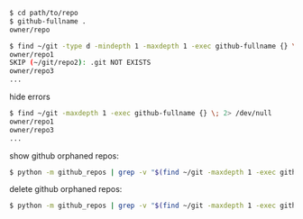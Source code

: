 ```bash
$ cd path/to/repo
$ github-fullname .
owner/repo
```

```bash
$ find ~/git -type d -mindepth 1 -maxdepth 1 -exec github-fullname {} \;
owner/repo1
SKIP (~/git/repo2): .git NOT EXISTS
owner/repo3
...
```

hide errors
```bash
$ find ~/git -maxdepth 1 -exec github-fullname {} \; 2> /dev/null
owner/repo1
owner/repo3
...
```

show github orphaned repos:
```bash
$ python -m github_repos | grep -v "$(find ~/git -maxdepth 1 -exec github-fullname {} \; 2> /dev/null)"
```

delete github orphaned repos:
```bash
$ python -m github_repos | grep -v "$(find ~/git -maxdepth 1 -exec github-fullname {} \; 2> /dev/null)" | xargs python -m github_delete
```

